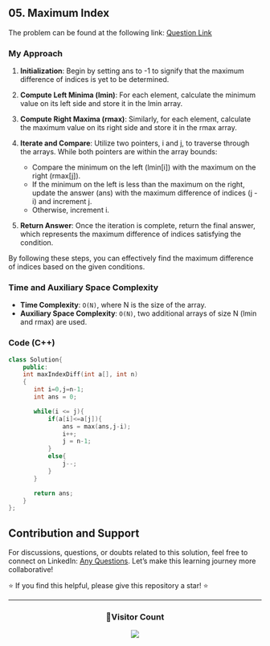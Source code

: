 ## 05. Maximum Index

The problem can be found at the following link: [Question Link](https://www.geeksforgeeks.org/problems/maximum-index-1587115620/1)

### My Approach

1. **Initialization**: Begin by setting ans to -1 to signify that the maximum difference of indices is yet to be determined.
2. **Compute Left Minima (lmin)**: For each element, calculate the minimum value on its left side and store it in the lmin array.

3. **Compute Right Maxima (rmax)**: Similarly, for each element, calculate the maximum value on its right side and store it in the rmax array.

4. **Iterate and Compare**: Utilize two pointers, i and j, to traverse through the arrays. While both pointers are within the array bounds:
   - Compare the minimum on the left (lmin[i]) with the maximum on the right (rmax[j]).
   - If the minimum on the left is less than the maximum on the right, update the answer (ans) with the maximum difference of indices (j - i) and increment j.
   - Otherwise, increment i.
5. **Return Answer**: Once the iteration is complete, return the final answer, which represents the maximum difference of indices satisfying the condition.

By following these steps, you can effectively find the maximum difference of indices based on the given conditions.

### Time and Auxiliary Space Complexity

- **Time Complexity**: `O(N)`, where N is the size of the array.
- **Auxiliary Space Complexity**: `O(N)`, two additional arrays of size N (lmin and rmax) are used.

### Code (C++)

```cpp
class Solution{
    public:
    int maxIndexDiff(int a[], int n)
    {
       int i=0,j=n-1;
       int ans = 0;

       while(i <= j){
           if(a[i]<=a[j]){
               ans = max(ans,j-i);
               i++;
               j = n-1;
           }
           else{
               j--;
           }
       }

       return ans;
    }
};
```

## Contribution and Support

For discussions, questions, or doubts related to this solution, feel free to connect on LinkedIn: [Any Questions](https://www.linkedin.com/in/patel-hetkumar-sandipbhai-8b110525a/). Let’s make this learning journey more collaborative!

⭐ If you find this helpful, please give this repository a star! ⭐

---

<div align="center">
  <h3><b>📍Visitor Count</b></h3>
</div>

<p align="center">
  <img src="https://profile-counter.glitch.me/Hunterdii/count.svg" />
</p>
